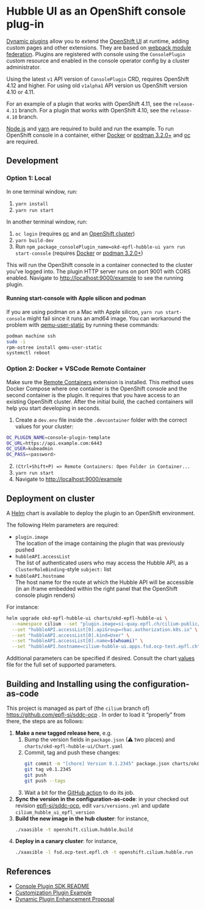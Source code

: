 # Hubble UI as an OpenShift console plug-in

[Dynamic plugins](https://github.com/openshift/console/tree/master/frontend/packages/console-dynamic-plugin-sdk)
allow you to extend the
[OpenShift UI](https://github.com/openshift/console)
at runtime, adding custom pages and other extensions. They are based on
[webpack module federation](https://webpack.js.org/concepts/module-federation/).
Plugins are registered with console using the `ConsolePlugin` custom resource
and enabled in the console operator config by a cluster administrator.

Using the latest `v1` API version of `ConsolePlugin` CRD, requires OpenShift 4.12
and higher. For using old `v1alpha1` API version us OpenShift version 4.10 or 4.11.

For an example of a plugin that works with OpenShift 4.11, see the `release-4.11` branch.
For a plugin that works with OpenShift 4.10, see the `release-4.10` branch.

[Node.js](https://nodejs.org/en/) and [yarn](https://yarnpkg.com) are required
to build and run the example. To run OpenShift console in a container, either
[Docker](https://www.docker.com) or [podman 3.2.0+](https://podman.io) and
[oc](https://console.redhat.com/openshift/downloads) are required.

## Development

### Option 1: Local

In one terminal window, run:

1. `yarn install`
2. `yarn run start`

In another terminal window, run:

1. `oc login` (requires [oc](https://console.redhat.com/openshift/downloads) and an [OpenShift cluster](https://console.redhat.com/openshift/create))
2. `yarn build-dev`
3. Run `npm_package_consolePlugin_name=okd-epfl-hubble-ui yarn run start-console` (requires [Docker](https://www.docker.com) or [podman 3.2.0+](https://podman.io))

This will run the OpenShift console in a container connected to the cluster
you've logged into. The plugin HTTP server runs on port 9001 with CORS enabled.
Navigate to <http://localhost:9000/example> to see the running plugin.

#### Running start-console with Apple silicon and podman

If you are using podman on a Mac with Apple silicon, `yarn run start-console`
might fail since it runs an amd64 image. You can workaround the problem with
[qemu-user-static](https://github.com/multiarch/qemu-user-static) by running
these commands:

```bash
podman machine ssh
sudo -i
rpm-ostree install qemu-user-static
systemctl reboot
```

### Option 2: Docker + VSCode Remote Container

Make sure the
[Remote Containers](https://marketplace.visualstudio.com/items?itemName=ms-vscode-remote.remote-containers)
extension is installed. This method uses Docker Compose where one container is
the OpenShift console and the second container is the plugin. It requires that
you have access to an existing OpenShift cluster. After the initial build, the
cached containers will help you start developing in seconds.

1. Create a `dev.env` file inside the `.devcontainer` folder with the correct values for your cluster:

```bash
OC_PLUGIN_NAME=console-plugin-template
OC_URL=https://api.example.com:6443
OC_USER=kubeadmin
OC_PASS=<password>
```

2. `(Ctrl+Shift+P) => Remote Containers: Open Folder in Container...`
3. `yarn run start`
4. Navigate to <http://localhost:9000/example>

## Deployment on cluster

A [Helm](https://helm.sh) chart is available to deploy the plugin to an OpenShift environment.

The following Helm parameters are required:

- `plugin.image`<br/> The location of the image containing the plugin that was previously pushed
- `hubbleAPI.accessList`<br/> The list of authenticated users who may access the Hubble API, as a `ClusterRoleBinding`-style `subject:` list
- `hubbleAPI.hostname`<br/> The host name for the route at which the Hubble API will be accessible (in an iframe embedded within the right panel that the OpenShift console plugin renders)

For instance:

```bash
helm upgrade okd-epfl-hubble-ui charts/okd-epfl-hubble-ui \
  --namespace cilium --set "plugin.image=si-quay.epfl.ch/cilium-public/okd.epfl-hubble-ui=0.1.2" \
  --set "hubbleAPI.accessList[0].apiGroup=rbac.authorization.k8s.io" \
  --set "hubbleAPI.accessList[0].kind=User" \
  --set "hubbleAPI.accessList[0].name=$(whoami)" \
  --set "hubbleAPI.hostname=cilium-hubble-ui.apps.fsd.ocp-test.epfl.ch"
```

Additional parameters can be specified if desired. Consult the chart [values](charts/openshift-console-plugin/values.yaml) file for the full set of supported parameters.

## Building and Installing using the configuration-as-code

This project is managed as part of (the `cilium` branch of) https://github.com/epfl-si/sddc-ocp . In order to load it “properly” from there, the steps are as follows:

1. **Make a new tagged release here**, e.g.
   1. Bump the version fields in `package.json` (⚠ two places) and `charts/okd-epfl-hubble-ui/Chart.yaml`
   2. Commit, tag and push these changes:
      ```bash
      git commit -m "[chore] Version 0.1.2345" package.json charts/okd-epfl-hubble-ui/Chart.yaml
      git tag v0.1.2345
      git push
      git push --tags
      ```
   3. Wait a bit for the [GitHub action](https://github.com/epfl-si/cluster.okd.hubble-ui/blob/main/.github/workflows/release.yml) to do its job.
2. **Sync the version in the configuration-as-code**: in your checked out revision [epfl-si/sddc-ocp](https://github.com/epfl-si/sddc-ocp), edit `vars/versions.yml` and update `cilium_hubble_ui_epfl_version`
3. **Build the new image in the hub cluster**: for instance,
   ```bash
   ./xaasible -t openshift.cilium.hubble.build
   ```
4. **Deploy in a canary cluster**: for instance,
   ```bash
   ./xaasible -l fsd.ocp-test.epfl.ch -t openshift.cilium.hubble.run  -vvv
   ```

## References

- [Console Plugin SDK README](https://github.com/openshift/console/tree/master/frontend/packages/console-dynamic-plugin-sdk)
- [Customization Plugin Example](https://github.com/spadgett/console-customization-plugin)
- [Dynamic Plugin Enhancement Proposal](https://github.com/openshift/enhancements/blob/master/enhancements/console/dynamic-plugins.md)

